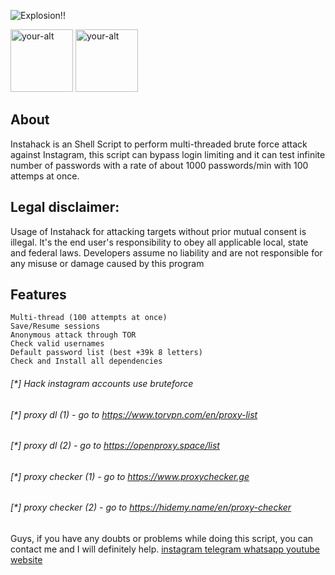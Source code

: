 ![Explosion!!](https://s16.picofile.com/file/8423213668/1597845525_picsay.png)

<a href="https://instagram.com/sslri" > <img src="https://s7.picofile.com/file/8384564676/instagram_new.png" alt="your-alt"  width="100" height="100"></a> <a href="https://telegram.me/sslri" > <img src="https://s9.picofile.com/file/8361530500/telegram_app.png" alt="your-alt"  width="100" height="100"></a>
 

## About
Instahack is an Shell Script to perform multi-threaded brute force attack against Instagram, this script can bypass login limiting and it can test infinite number of passwords with a rate of about 1000 passwords/min with 100 attemps at once.

## Legal disclaimer:
Usage of Instahack for attacking targets without prior mutual consent is illegal. It's the end user's responsibility to obey all applicable local, state and federal laws. Developers assume no liability and are not responsible for any misuse or damage caused by this program

## Features

    Multi-thread (100 attempts at once)
    Save/Resume sessions
    Anonymous attack through TOR
    Check valid usernames
    Default password list (best +39k 8 letters)
    Check and Install all dependencies



###### [*] Hack instagram accounts use bruteforce
###### [*] proxy dl (1) - go to https://www.torvpn.com/en/proxy-list
###### [*] proxy dl (2) - go to https://openproxy.space/list
###### [*] proxy checker (1) - go to https://www.proxychecker.ge
###### [*] proxy checker (2) - go to https://hidemy.name/en/proxy-checker

Guys, if you have any doubts or problems while doing this script, you can contact me and I will definitely help.
<a href="https://instagram.com/sslri" > instagram </a> <a href="https://telegram.me/sslri" > telegram </a> <a href="https://wa.me/989384491252" > whatsapp </a> <a href="https://youtube.com/sslri" > youtube </a> <a href="https://sslri.ir" > website </a>
